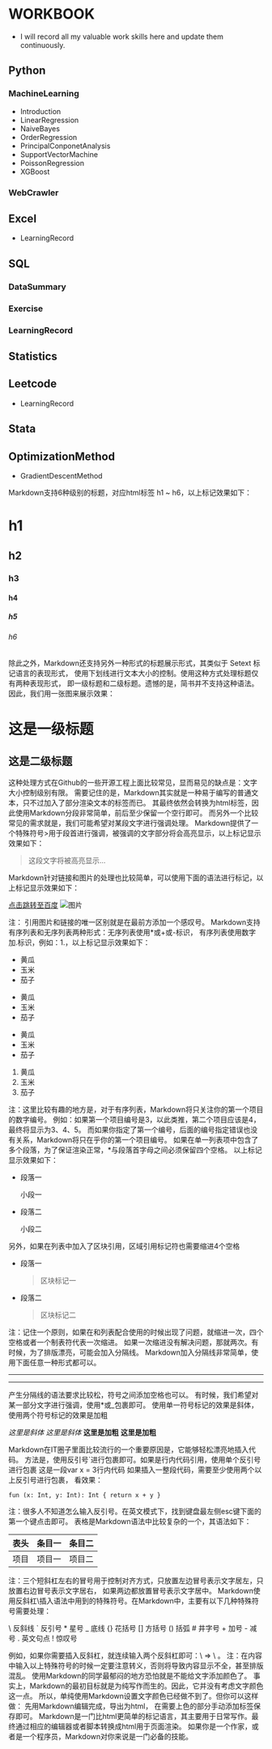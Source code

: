 # WORKBOOK
* I will record all my valuable work skills here and update them continuously.
## Python
### MachineLearning
* Introduction
* LinearRegression
* NaiveBayes
* OrderRegression
* PrincipalConponetAnalysis
* SupportVectorMachine
* PoissonRegression
* XGBoost
### WebCrawler
## Excel
* LearningRecord
## SQL
### DataSummary
### Exercise
### LearningRecord
## Statistics
## Leetcode
* LearningRecord
## Stata
## OptimizationMethod
* GradientDescentMethod






Markdown支持6种级别的标题，对应html标签 h1 ~ h6，以上标记效果如下：


# h1
## h2
### h3
#### h4
##### h5
###### h6


除此之外，Markdown还支持另外一种形式的标题展示形式，其类似于 Setext 标记语言的表现形式，
使用下划线进行文本大小的控制。使用这种方式处理标题仅有两种表现形式，
即一级标题和二级标题。遗憾的是，简书并不支持这种语法。因此，我们用一张图来展示效果：


这是一级标题
===
这是二级标题
---


这种处理方式在Github的一些开源工程上面比较常见，显而易见的缺点是：文字大小控制级别有限。
需要记住的是，Markdown其实就是一种易于编写的普通文本，只不过加入了部分渲染文本的标签而已。
其最终依然会转换为html标签，因此使用Markdown分段非常简单，前后至少保留一个空行即可。
而另外一个比较常见的需求就是，我们可能希望对某段文字进行强调处理。
Markdown提供了一个特殊符号>用于段首进行强调，被强调的文字部分将会高亮显示，以上标记显示效果如下：


> 这段文字将被高亮显示...


Markdown针对链接和图片的处理也比较简单，可以使用下面的语法进行标记，以上标记显示效果如下：


[点击跳转至百度](http://www.baidu.com)
![图片](https://upload-images.jianshu.io/upload_images/703764-605e3cc2ecb664f6.jpg?imageMogr2/auto-orient/strip%7CimageView2/2/w/1240)


注： 引用图片和链接的唯一区别就是在最前方添加一个感叹号。
Markdown支持有序列表和无序列表两种形式：无序列表使用*或+或-标识，
有序列表使用数字加.标识，例如：1.，以上标记显示效果如下：


* 黄瓜
* 玉米
* 茄子

+ 黄瓜
+ 玉米
+ 茄子

- 黄瓜
- 玉米
- 茄子

1. 黄瓜
2. 玉米
3. 茄子


注：这里比较有趣的地方是，对于有序列表，Markdown将只关注你的第一个项目的数字编号。
例如：如果第一个项目编号是3，以此类推，第二个项目应该是4，最终将显示为3、4、5。
而如果你指定了第一个编号，后面的编号指定错误也没有关系，Markdown将只在乎你的第一个项目编号。
如果在单一列表项中包含了多个段落，为了保证渲染正常，*与段落首字母之间必须保留四个空格。
以上标记显示效果如下：


*    段落一

     小段一
*    段落二

     小段二


另外，如果在列表中加入了区块引用，区域引用标记符也需要缩进4个空格


* 段落一
    > 区块标记一
* 段落二
    > 区块标记二


注：记住一个原则，如果在和列表配合使用的时候出现了问题，就缩进一次，四个空格或者一个制表符代表一次缩进。
如果一次缩进没有解决问题，那就两次。有时候，为了排版漂亮，可能会加入分隔线。
Markdown加入分隔线非常简单，使用下面任意一种形式都可以。


***
---


产生分隔线的语法要求比较松，符号之间添加空格也可以。
有时候，我们希望对某一部分文字进行强调，使用*或_包裹即可。
使用单一符号标记的效果是斜体，使用两个符号标记的效果是加粗


*这里是斜体*
_这里是斜体_
**这里是加粗**
__这里是加粗__


Markdown在IT圈子里面比较流行的一个重要原因是，它能够轻松漂亮地插入代码。
方法是，使用反引号`进行包裹即可。如果是行内代码引用，使用单个反引号进行包裹
这是一段var x = 3行内代码
如果插入一整段代码，需要至少使用两个以上反引号进行包裹， 看效果：


``fun (x: Int, y: Int): Int {
  return x + y
}``


注：很多人不知道怎么输入反引号。在英文模式下，找到键盘最左侧esc键下面的第一个键点击即可。
表格是Markdown语法中比较复杂的一个，其语法如下：


表头|条目一|条目二
:---:|:---:|:---:
项目|项目一|项目二


注：三个短斜杠左右的冒号用于控制对齐方式，只放置左边冒号表示文字居左，只放置右边冒号表示文字居右，
如果两边都放置冒号表示文字居中。
Markdown使用反斜杠\插入语法中用到的特殊符号。在Markdown中，主要有以下几种特殊符号需要处理：


\\   反斜线
\`   反引号
\*   星号
\_   底线
\{}  花括号
\[]  方括号
\()  括弧
\#   井字号
\+   加号
\-   减号
\.   英文句点
\!   惊叹号


例如，如果你需要插入反斜杠，就连续输入两个反斜杠即可：\\ => \ 。
注：在内容中输入以上特殊符号的时候一定要注意转义，否则将导致内容显示不全，甚至排版混乱。
使用Markdown的同学最郁闷的地方恐怕就是不能给文字添加颜色了。
事实上，Markdown的最初目标就是为纯写作而生的。因此，它并没有考虑文字颜色这一点。
所以，单纯使用Markdown设置文字颜色已经做不到了。但你可以这样做：
先用Markdown编辑完成，导出为html，
在需要上色的部分手动添加标签<font color='#ff0000'></font>保存即可。
Markdown是一门比html更简单的标记语言，其主要用于日常写作。最终通过相应的编辑器或者脚本转换成html用于页面渲染。
如果你是一个作家，或者是一个程序员，Markdown对你来说是一门必备的技能。
